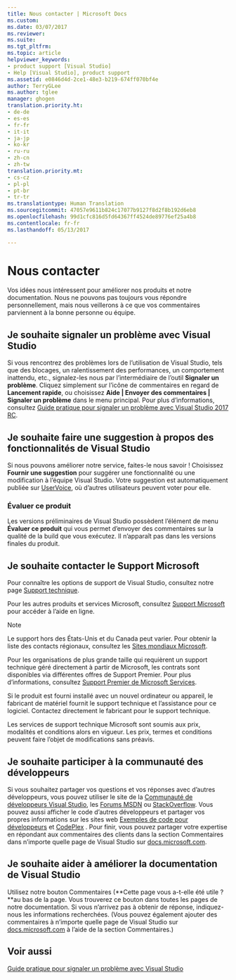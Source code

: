 ```yaml
---
title: Nous contacter | Microsoft Docs
ms.custom: 
ms.date: 03/07/2017
ms.reviewer: 
ms.suite: 
ms.tgt_pltfrm: 
ms.topic: article
helpviewer_keywords:
- product support [Visual Studio]
- Help [Visual Studio], product support
ms.assetid: e0846d4d-2ce1-48e3-b219-674ff070bf4e
author: TerryGLee
ms.author: tglee
manager: ghogen
translation.priority.ht:
- de-de
- es-es
- fr-fr
- it-it
- ja-jp
- ko-kr
- ru-ru
- zh-cn
- zh-tw
translation.priority.mt:
- cs-cz
- pl-pl
- pt-br
- tr-tr
ms.translationtype: Human Translation
ms.sourcegitcommit: 47057e9611b824c17077b9127f8d2f8b192d6eb8
ms.openlocfilehash: 99d1cfc816d5fd64367ff4524de89776ef25a4b8
ms.contentlocale: fr-fr
ms.lasthandoff: 05/13/2017

---
```

# <a name="talk-to-us"></a>Nous contacter
Vos idées nous intéressent pour améliorer nos produits et notre documentation. Nous ne pouvons pas toujours vous répondre personnellement, mais nous veillerons à ce que vos commentaires parviennent à la bonne personne ou équipe.  

## <a name="i-want-to-report-a-problem-with-visual-studio"></a>Je souhaite signaler un problème avec Visual Studio  
 Si vous rencontrez des problèmes lors de l’utilisation de Visual Studio, tels que des blocages, un ralentissement des performances, un comportement inattendu, etc., signalez-les nous par l’intermédiaire de l’outil **Signaler un problème**. Cliquez simplement sur l’icône de commentaires en regard de **Lancement rapide**, ou choisissez **Aide &#124; Envoyer des commentaires &#124; Signaler un problème** dans le menu principal. Pour plus d’informations, consultez [Guide pratique pour signaler un problème avec Visual Studio 2017 RC](how-to-report-a-problem-with-visual-studio-2017.md).  

## <a name="i-want-to-make-a-suggestion-about-visual-studio-features"></a>Je souhaite faire une suggestion à propos des fonctionnalités de Visual Studio  
 Si nous pouvons améliorer notre service, faites-le nous savoir ! Choisissez **Fournir une suggestion** pour suggérer une fonctionnalité ou une modification à l’équipe Visual Studio. Votre suggestion est automatiquement publiée sur [UserVoice](https://visualstudio.uservoice.com), où d’autres utilisateurs peuvent voter pour elle.  

### <a name="rate-this-product"></a>Évaluer ce produit  
 Les versions préliminaires de Visual Studio possèdent l’élément de menu **Évaluer ce produit** qui vous permet d’envoyer des commentaires sur la qualité de la build que vous exécutez. Il n’apparaît pas dans les versions finales du produit.  

## <a name="i-want-to-contact-microsoft-support"></a>Je souhaite contacter le Support Microsoft  
Pour connaître les options de support de Visual Studio, consultez notre page [Support technique](https://www.visualstudio.com/vs/support/).

Pour les autres produits et services Microsoft, consultez [Support Microsoft](http://go.microsoft.com/fwlink/?LinkID=99019) pour accéder à l’aide en ligne.

> [!NOTE]
> Le support hors des États-Unis et du Canada peut varier. Pour obtenir la liste des contacts régionaux, consultez les [Sites mondiaux Microsoft](http://www.microsoft.com/worldwide/).  

Pour les organisations de plus grande taille qui requièrent un support technique géré directement à partir de Microsoft, les contrats sont disponibles via différentes offres de Support Premier. Pour plus d’informations, consultez [Support Premier de Microsoft Services](http://go.microsoft.com/fwlink/?LinkId=258223).  

Si le produit est fourni installé avec un nouvel ordinateur ou appareil, le fabricant de matériel fournit le support technique et l’assistance pour ce logiciel. Contactez directement le fabricant pour le support technique.  

Les services de support technique Microsoft sont soumis aux prix, modalités et conditions alors en vigueur. Les prix, termes et conditions peuvent faire l’objet de modifications sans préavis.  

## <a name="i-want-to-get-involved-in-the-developer-community"></a>Je souhaite participer à la communauté des développeurs  
 Si vous souhaitez partager vos questions et vos réponses avec d’autres développeurs, vous pouvez utiliser le site de la [Communauté de développeurs Visual Studio](https://developercommunity.visualstudio.com/index.html), les [Forums MSDN](http://social.msdn.microsoft.com/Forums/home) ou [StackOverflow](http://stackoverflow.com/). Vous pouvez aussi afficher le code d’autres développeurs et partager vos propres informations sur les sites web [Exemples de code pour développeurs](http://code.msdn.microsoft.com/) et [CodePlex](http://www.codeplex.com/) . Pour finir, vous pouvez partager votre expertise en répondant aux commentaires des clients dans la section Commentaires dans n’importe quelle page de Visual Studio sur [docs.microsoft.com](https://docs.microsoft.com/visualstudio/).

## <a name="i-want-to-help-improve-the-visual-studio-documentation"></a>Je souhaite aider à améliorer la documentation de Visual Studio  
  Utilisez notre bouton Commentaires (**Cette page vous a-t-elle été utile ?**au bas de la page. Vous trouverez ce bouton dans toutes les pages de notre documentation. Si vous n’arrivez pas à obtenir de réponse, indiquez-nous les informations recherchées. (Vous pouvez également ajouter des commentaires à n’importe quelle page de Visual Studio sur [docs.microsoft.com](https://docs.microsoft.com/visualstudio/) à l’aide de la section Commentaires.)

## <a name="see-also"></a>Voir aussi  
 [Guide pratique pour signaler un problème avec Visual Studio](how-to-report-a-problem-with-visual-studio-2017.md)

